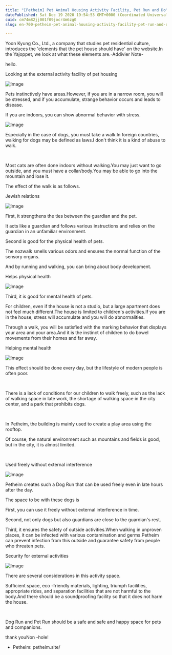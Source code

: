 ```yaml
---
title: "[Petheim] Pet Animal Housing Activity Facility, Pet Run and Do"
datePublished: Sat Dec 19 2020 19:54:53 GMT+0000 (Coordinated Universal Time)
cuid: cm74m82jj001f09jocr4m6zg0
slug: en-700-petheim-pet-animal-housing-activity-facility-pet-run-and-do

---
```



Yoon Kyung Co., Ltd., a company that studies pet residential culture, introduces the 'elements that the pet house should have' on the website.In the Yajoppet, we look at what these elements are.-Addivier Note-

hello.

Looking at the external activity facility of pet housing

![Image](https://cdn.hashnode.com/res/hashnode/image/upload/v1739528266100/c178393a-ad7d-4149-8b50-208cff5a8824.jpeg)

Pets instinctively have areas.However, if you are in a narrow room, you will be stressed, and if you accumulate, strange behavior occurs and leads to disease.

If you are indoors, you can show abnormal behavior with stress.

![Image](https://cdn.hashnode.com/res/hashnode/image/upload/v1739528268639/17b08591-cd3b-4765-915c-8757c0558b3f.png)

Especially in the case of dogs, you must take a walk.In foreign countries, walking for dogs may be defined as laws.I don't think it is a kind of abuse to walk.

​

Most cats are often done indoors without walking.You may just want to go outside, and you must have a collar/body.You may be able to go into the mountain and lose it.

The effect of the walk is as follows.

Jewish relations

![Image](https://cdn.hashnode.com/res/hashnode/image/upload/v1739528270203/b7f89a03-0a5f-4c84-a6ed-687830eabccb.jpeg)

First, it strengthens the ties between the guardian and the pet.

It acts like a guardian and follows various instructions and relies on the guardian in an unfamiliar environment.

Second is good for the physical health of pets.

The nozwalk smells various odors and ensures the normal function of the sensory organs.

And by running and walking, you can bring about body development.

Helps physical health

![Image](https://cdn.hashnode.com/res/hashnode/image/upload/v1739528271503/3046327e-47af-4264-951c-5f9f24e696a0.jpeg)

Third, it is good for mental health of pets.

For children, even if the house is not a studio, but a large apartment does not feel much different.The house is limited to children's activities.If you are in the house, stress will accumulate and you will do abnormalities.

Through a walk, you will be satisfied with the marking behavior that displays your area and your area.And it is the instinct of children to do bowel movements from their homes and far away.

Helping mental health

![Image](https://cdn.hashnode.com/res/hashnode/image/upload/v1739528273407/c7ea4404-738b-40be-b10c-3cc5e09d7cc8.jpeg)

This effect should be done every day, but the lifestyle of modern people is often poor.

​

There is a lack of conditions for our children to walk freely, such as the lack of walking space in late work, the shortage of walking space in the city center, and a park that prohibits dogs.

​

In Petheim, the building is mainly used to create a play area using the rooftop.

Of course, the natural environment such as mountains and fields is good, but in the city, it is almost limited.

​

Used freely without external interference

![Image](https://cdn.hashnode.com/res/hashnode/image/upload/v1739528275190/89bfb33a-c322-42b9-a534-13040ba54060.jpeg)

Petheim creates such a Dog Run that can be used freely even in late hours after the day.

The space to be with these dogs is

First, you can use it freely without external interference in time.

Second, not only dogs but also guardians are close to the guardian's rest.

Third, it ensures the safety of outside activities.When walking in unproven places, it can be infected with various contamination and germs.Petheim can prevent infection from this outside and guarantee safety from people who threaten pets.

Security for external activities

![Image](https://cdn.hashnode.com/res/hashnode/image/upload/v1739528277373/404fe35f-7498-472d-8658-4a56bdc3bf43.png)

There are several considerations in this activity space.

Sufficient space, eco -friendly materials, lighting, triumph facilities, appropriate rides, and separation facilities that are not harmful to the body.And there should be a soundproofing facility so that it does not harm the house.

​

Dog Run and Pet Run should be a safe and safe and happy space for pets and companions.

thank youNon -hole!

- Petheim: petheim.site/
